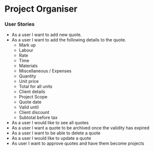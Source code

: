 # Project Organiser

### User Stories

* As a user I want to add new quote.
* As a user I want to add the following details to the quote.
  - Mark up
  - Labour
  - Rate
  - Time
  - Materials
  - Miscellaneous / Expenses
  - Quantity
  - Unit price
  - Total for all units
  - Client details
  - Project Scope
  - Quote date
  - Valid until
  - Client discount
  - Subtotal before tax
* As a user I would like to see all quotes
* As a user I want a quote to be archived once the validity has expired
* As a user I want to be able to delete a quote
* As a user I would like to update a quote
* As user I want to approve quotes and have them become projects
